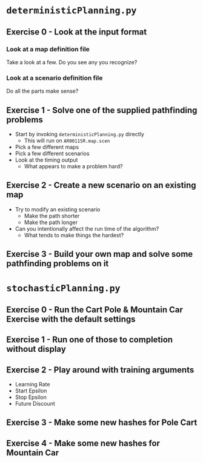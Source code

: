 # `deterministicPlanning.py`

## Exercise 0 - Look at the input format

### Look at a map definition file

Take a look at a few.  Do you see any you recognize?

### Look at a scenario definition file

Do all the parts make sense?

## Exercise 1 - Solve one of the supplied pathfinding problems

* Start by invoking `deterministicPlanning.py` directly
  * This will run on `AR0011SR.map.scen`
* Pick a few different maps
* Pick a few different scenarios
* Look at the timing output
  * What appears to make a problem hard?

## Exercise 2 - Create a new scenario on an existing map
* Try to modify an existing scenario
  * Make the path shorter
  * Make the path longer
* Can you intentionally affect the run time of the algorithm?
  * What tends to make things the hardest?

## Exercise 3 - Build your own map and solve some pathfinding problems on it

# `stochasticPlanning.py`

## Exercise 0 - Run the Cart Pole & Mountain Car Exercise with the default settings

## Exercise 1 - Run one of those to completion without display

## Exercise 2 - Play around with training arguments

* Learning Rate
* Start Epsilon
* Stop Epsilon
* Future Discount

## Exercise 3 - Make some new hashes for Pole Cart

## Exercise 4 - Make some new hashes for Mountain Car